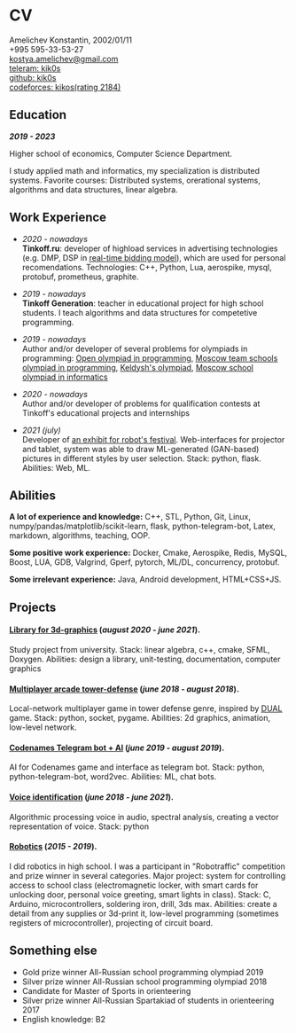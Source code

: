 # CV

Amelichev Konstantin, 2002/01/11 <br>
+995 595-33-53-27 <br>
[<ins>kostya.amelichev@gmail.com</ins>](mailto:kostya.amelichev@gmail.com) <br>
[<ins>teleram: kik0s</ins>](https://t.me/kik0s) <br>
[<ins>github: kik0s</ins>](https://github.com/kik0s) <br>
[<ins>codeforces: kikos(rating 2184)</ins>](https://codeforces.com/profile/KiKoS)

## Education

**_2019 - 2023_**

Higher school of economics, Computer Science Department.

I study applied math and informatics, my specialization is distributed systems. Favorite courses: Distributed systems, orerational systems, algorithms and data structures, linear algebra.

## Work Experience

* _2020 - nowadays_ <br>
**Tinkoff.ru**: developer of highload services in advertising technologies (e.g. DMP, DSP in [<ins>real-time bidding model</ins>](http://rtb-media.ru/wiki/)), which are used for personal recomendations. Technologies: C++, Python, Lua, aerospike, mysql, protobuf, prometheus, graphite.

* _2019 - nowadays_ <br>
**Tinkoff Generation**: teacher in educational project for high school students. I teach algorithms and data structures for competetive programming.

* _2019 - nowadays_ <br>
Author and/or developer of several problems for olympiads in programming: [<ins>Open olympiad in programming</ins>](https://olympiads.ru/zaoch), [<ins>Moscow team schools olympiad in programming</ins>](https://olympiads.ru/team), [<ins>Keldysh's olympiad</ins>](https://www.jroi.ru/), [<ins>Moscow school olympiad in informatics</ins>](https://mos-inf.olimpiada.ru/)

* _2020 - nowadays_ <br>
Author and/or developer of problems for qualification contests at Tinkoff's educational projects and internships

* _2021 (july)_ <br>
Developer of [<ins>an exhibit for robot's festival</ins>](https://xn--80acbclsxybashnis9k.xn--p1ai/). Web-interfaces for projector and tablet, system was able to draw ML-generated (GAN-based) pictures in different styles by user selection. Stack: python, flask. Abilities: Web, ML.

## Abilities

**A lot of experience and knowledge:**  C++, STL, Python, Git, Linux, numpy/pandas/matplotlib/scikit-learn, flask, python-telegram-bot, Latex, markdown, algorithms, teaching, OOP.

**Some positive work experience:** Docker, Cmake, Aerospike, Redis, MySQL, Boost, LUA, GDB, Valgrind, Gperf, pytorch, ML/DL, concurrency, protobuf.

**Some irrelevant experience:** Java, Android development, HTML+CSS+JS.

## Projects

#### [<ins>Library for 3d-graphics</ins>](https://github.com/kik0s/3d-framework) (_august 2020 - june 2021_).

Study project from university. Stack: linear algebra, c++, cmake, SFML, Doxygen. Abilities: design a library, unit-testing, documentation, computer graphics

#### [<ins>Multiplayer arcade tower-defense</ins>](https://github.com/kik0s/dfvp) (_june 2018 - august 2018_).

Local-network multiplayer game in tower defense genre, inspired by [<ins>DUAL</ins>](https://letsdual.com/) game. Stack: python, socket, pygame. Abilities: 2d graphics, animation, low-level network.

#### [<ins>Codenames Telegram bot + AI</ins>](https://github.com/kik0s/codememes) (_june 2019 - august 2019_).

AI for Codenames game and interface as telegram bot. Stack: python, python-telegram-bot, word2vec. Abilities: ML, chat bots.

#### [<ins>Voice identification</ins>](https://github.com/KiK0S/MLLP) (_june 2018 - june 2021_). 

Algorithmic processing voice in audio, spectral analysis, creating a vector representation of voice. Stack: python

#### [<ins>Robotics</ins>](https://int.technion.ac.il/programs/robotraffic/) (_2015 - 2019_).

I did robotics in high school. I was a participant in "Robotraffic" competition and prize winner in several categories. Major project: system for controlling access to school class (electromagnetic locker, with smart cards for unlocking door, personal voice greeting, smart lights in class). Stack: C, Arduino, microcontrollers, soldering iron, drill, 3ds max. Abilities: create a detail from any supplies or 3d-print it, low-level programming (sometimes registers of microcontroller), projecting of circuit board.

## Something else

* Gold prize winner All-Russian school programming olympiad 2019
* Silver prize winner All-Russian school programming olympiad 2018
* Candidate for Master of Sports in orienteering
* Silver prize winner All-Russian Spartakiad of students in orienteering 2017
* English knowledge: B2

